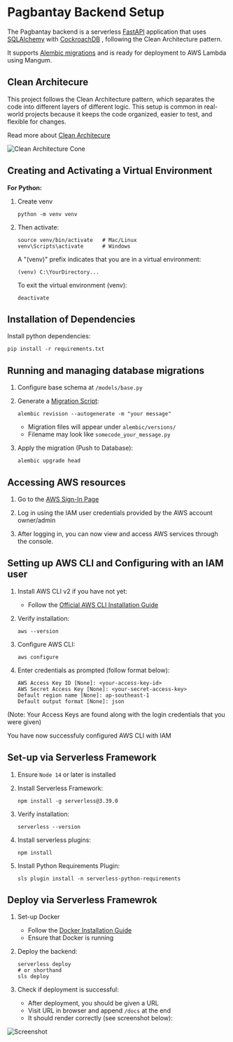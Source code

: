 # Pagbantay Backend Setup

The Pagbantay backend is a serverless 
[FastAPI](https://fastapi.tiangolo.com/)
application that uses 
[SQLAlchemy](https://docs.sqlalchemy.org/en/20/intro.html#documentation-overview) 
with
[CockroachDB](https://www.cockroachlabs.com/docs/cockroachcloud/quickstart)
, following the Clean Architecture pattern.

It supports 
[Alembic migrations](https://alembic.sqlalchemy.org/en/latest/tutorial.html#)
and is ready for deployment to AWS Lambda using Mangum.

## Clean Architecure

This project follows the Clean Architecture pattern, which separates the code into different layers of different logic. This setup is common in real-world projects because it keeps the code organized, easier to test, and flexible for changes. 

Read more about [Clean Architecure](https://blog.cleancoder.com/uncle-bob/2012/08/13/the-clean-architecture.html)

![Clean Architecture Cone](https://cdn-media-1.freecodecamp.org/images/YsN6twE3-4Q4OYpgxoModmx29I8zthQ3f0OR)


## Creating and Activating a Virtual Environment

**For Python:**

1. Create venv
    ```shell
    python -m venv venv
    ```

2. Then activate:
    ```shell
    source venv/bin/activate   # Mac/Linux
    venv\Scripts\activate      # Windows
    ```

    A "(venv)" prefix indicates that you are in a virtual environment:
    ```shell
    (venv) C:\YourDirectory...
    ```

    To exit the virtual environment (venv):
    ```shell
    deactivate
    ```

## Installation of Dependencies

Install python dependencies:
```shell
pip install -r requirements.txt
```

## Running and managing database migrations

1. Configure base schema at `/models/base.py`

2. Generate a [Migration Script](https://alembic.sqlalchemy.org/en/latest/tutorial.html#create-a-migration-script):
    ```shell
    alembic revision --autogenerate -m "your message"
    ```
    - Migration files will appear under `alembic/versions/`
    - Filename may look like `somecode_your_message.py`

3. Apply the migration (Push to Database):
    ```shell
    alembic upgrade head
    ```

## Accessing AWS resources

1. Go to the [AWS Sign-In Page](https://signin.aws.amazon.com/)

2. Log in using the IAM user credentials provided by the AWS account owner/admin

3. After logging in, you can now view and access AWS services through the console.

## Setting up AWS CLI and Configuring with an IAM user

1. Install AWS CLI v2 if you have not yet:

    - Follow the [Official AWS CLI Installation Guide](https://docs.aws.amazon.com/cli/latest/userguide/getting-started-install.html)

2. Verify installation:
    ```shell
    aws --version
    ```

3. Configure AWS CLI:
    ```shell
    aws configure
    ```

4. Enter credentials as prompted (follow format below): 
    ```shell
    AWS Access Key ID [None]: <your-access-key-id>
    AWS Secret Access Key [None]: <your-secret-access-key>
    Default region name [None]: ap-southeast-1
    Default output format [None]: json
    ```
(Note: Your Access Keys are found along with the login credentials that you were given)

You have now successfuly configured AWS CLI with IAM

## Set-up via Serverless Framework

1. Ensure `Node 14` or later is installed

2. Install Serverless Framework:
    ```shell
    npm install -g serverless@3.39.0
    ```

3. Verify installation:
    ```shell
    serverless --version
    ```

4. Install serverless plugins:
    ```shell
    npm install
    ```

5. Install Python Requirements Plugin:
    ```shell
    sls plugin install -n serverless-python-requirements
    ```

## Deploy via Serverless Framewrok

1. Set-up Docker
    - Follow the [Docker Installation Guide](https://docs.docker.com/engine/install)
    - Ensure that Docker is running

2. Deploy the backend:
    ```shell
    serverless deploy
    # or shorthand
    sls deploy
    ```

3. Check if deployment is successful:

    - After deployment, you should be given a URL
    - Visit URL in browser and append `/docs` at the end
    - It should render correctly (see screenshot below):

![Screenshot](https://github.com/user-attachments/assets/6848f94a-cb09-49d9-a053-4f14cd5c4ea7)

